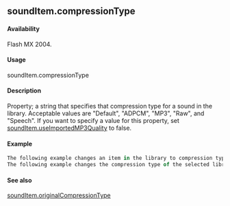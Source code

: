 ## soundItem.compressionType

#### Availability

Flash MX 2004.

#### Usage

soundItem.compressionType

#### Description

Property; a string that specifies that compression type for a sound in the library. Acceptable values are "Default", "ADPCM", "MP3", "Raw", and "Speech".
If you want to specify a value for this property, set [soundItem.useImportedMP3Quality](#!AdobeDocs/developers-animatesdk-docs/master/SoundItem_object/soundIt13.md) to false.

#### Example

```javascript
The following example changes an item in the library to compression type Raw: fl.getDocumentDOM().library.items\[0\].compressionType = "Raw";
The following example changes the compression type of the selected library items to Speech: fl.getDocumentDOM().library.getSelectedItems().compressionType = "Speech";

```
#### See also

[soundItem.originalCompressionType](#!AdobeDocs/developers-animatesdk-docs/master/SoundItem_object/soundIte7.md)
